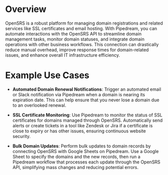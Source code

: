 # Overview

OpenSRS is a robust platform for managing domain registrations and related services like SSL certificates and email hosting. With Pipedream, you can automate interactions with the OpenSRS API to streamline domain management tasks, monitor domain statuses, and integrate domain operations with other business workflows. This connection can drastically reduce manual overhead, improve response times for domain-related issues, and enhance overall IT infrastructure efficiency.

# Example Use Cases

- **Automated Domain Renewal Notifications**: Trigger an automated email or Slack notification via Pipedream when a domain is nearing its expiration date. This can help ensure that you never lose a domain due to an overlooked renewal.

- **SSL Certificate Monitoring**: Use Pipedream to monitor the status of SSL certificates for domains managed through OpenSRS. Automatically send alerts or create tickets in a tool like Zendesk or Jira if a certificate is close to expiry or has other issues, ensuring continuous website security.

- **Bulk Domain Updates**: Perform bulk updates to domain records by connecting OpenSRS with Google Sheets on Pipedream. Use a Google Sheet to specify the domains and the new records, then run a Pipedream workflow that processes each update through the OpenSRS API, simplifying mass changes and reducing potential errors.
